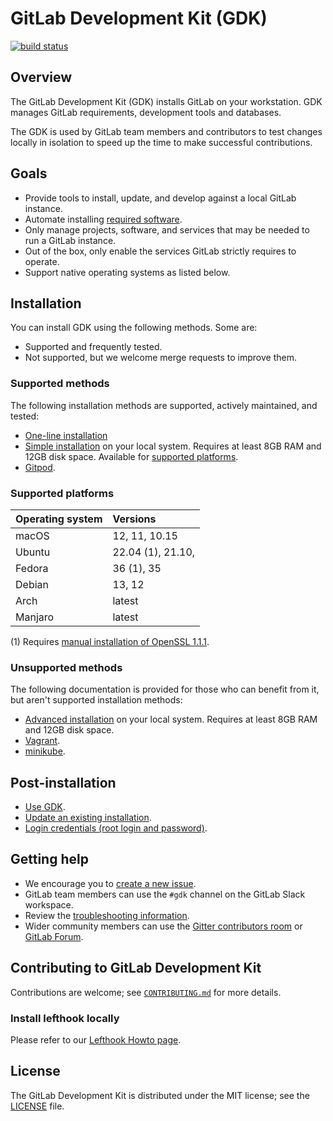 # GitLab Development Kit (GDK)

[![build status](https://gitlab.com/gitlab-org/gitlab-development-kit/badges/main/pipeline.svg)](https://gitlab.com/gitlab-org/gitlab-development-kit/pipelines)

## Overview

The GitLab Development Kit (GDK) installs GitLab on your workstation. GDK
manages GitLab requirements, development tools and databases.

The GDK is used by GitLab team members and contributors to test changes
locally in isolation to speed up the time to make successful contributions.

## Goals

- Provide tools to install, update, and develop against a local GitLab instance.
- Automate installing [required software](https://docs.gitlab.com/ee/install/requirements.html#software-requirements).
- Only manage projects, software, and services that may be needed to run a GitLab instance.
- Out of the box, only enable the services GitLab strictly requires to operate.
- Support native operating systems as listed below.

## Installation

You can install GDK using the following methods. Some are:

- Supported and frequently tested.
- Not supported, but we welcome merge requests to improve them.

### Supported methods

The following installation methods are supported, actively maintained, and tested:

- [One-line installation](doc/index.md#one-line-installation)
- [Simple installation](doc/index.md#simple-installation) on your local system. Requires at least
  8GB RAM and 12GB disk space. Available for [supported platforms](#supported-platforms).
- [Gitpod](doc/howto/gitpod.md).

### Supported platforms

| Operating system | Versions                       |
|:-----------------|:-------------------------------|
| macOS            | 12, 11, 10.15                  |
| Ubuntu           | 22.04 (1), 21.10,              |
| Fedora           | 36 (1), 35                     |
| Debian           | 13, 12                             |
| Arch             | latest                         |
| Manjaro          | latest                         |

(1) Requires [manual installation of OpenSSL 1.1.1](doc/troubleshooting/ruby.md#openssl-3-breaks-ruby-builds).

### Unsupported methods

The following documentation is provided for those who can benefit from it, but aren't
supported installation methods:

- [Advanced installation](doc/advanced.md) on your local system. Requires at least
  8GB RAM and 12GB disk space.
- [Vagrant](doc/howto/vagrant.md).
- [minikube](doc/howto/kubernetes/minikube.md).

## Post-installation

- [Use GDK](doc/howto/index.md).
- [Update an existing installation](doc/index.md#update-gdk).
- [Login credentials (root login and password)](doc/gdk_commands.md#get-the-login-credentials).

## Getting help

- We encourage you to [create a new issue](https://gitlab.com/gitlab-org/gitlab-development-kit/-/issues/new).
- GitLab team members can use the `#gdk` channel on the GitLab Slack workspace.
- Review the [troubleshooting information](doc/troubleshooting).
- Wider community members can use the [Gitter contributors room](https://gitter.im/gitlab/contributors)
  or [GitLab Forum](https://forum.gitlab.com/c/community/39).

## Contributing to GitLab Development Kit

Contributions are welcome; see [`CONTRIBUTING.md`](CONTRIBUTING.md)
for more details.

### Install lefthook locally

Please refer to our [Lefthook Howto page](doc/howto/lefthook.md).

## License

The GitLab Development Kit is distributed under the MIT license; see the
[LICENSE](LICENSE) file.
